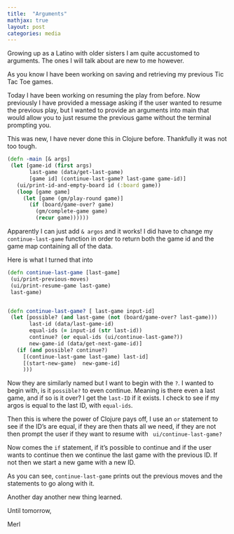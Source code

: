 ```yaml
---
title:  "Arguments"
mathjax: true
layout: post
categories: media
---
```


Growing up as a Latino with older sisters I am quite accustomed to arguments. The ones I will talk about are new to me however.

As you know I have been working on saving and retrieving my previous Tic Tac Toe games.

Today I have been working on resuming the play from before. Now previously I have provided a message asking if the user wanted to resume the previous play, but I wanted to provide an arguments into main that would allow you to just resume the previous game without the terminal prompting you.

This was new, I have never done this in Clojure before. Thankfully it was not too tough.

```clojure
(defn -main [& args]
 (let [game-id (first args)
       last-game (data/get-last-game)
       [game id] (continue-last-game? last-game game-id)]
   (ui/print-id-and-empty-board id (:board game))
   (loop [game game]
     (let [game (gm/play-round game)]
       (if (board/game-over? game)
         (gm/complete-game game)
         (recur game))))))
```
Apparently I can just add `& argos` and it works! I did have to change my `continue-last-game` function in order to return both the game id and the game map containing all of the data.

Here is what I turned that into

```clojure
(defn continue-last-game [last-game]
 (ui/print-previous-moves)
 (ui/print-resume-game last-game)
 last-game)


(defn continue-last-game? [ last-game input-id]
 (let [possible? (and last-game (not (board/game-over? last-game)))
       last-id (data/last-game-id)
       equal-ids (= input-id (str last-id))
       continue? (or equal-ids (ui/continue-last-game?))
       new-game-id (data/get-next-game-id)]
   (if (and possible? continue?)
     [(continue-last-game last-game) last-id]
     [(start-new-game)  new-game-id]
     )))
```
Now they are similarly named but I want to begin with the `?`.
I wanted to begin with, is it `possible?` to even continue. Meaning is there even a last game, and if so is it over? I get the `last-ID` if it exists. I check to see if my argos is equal to the last ID, with `equal-ids`.

Then this is where the power of Clojure pays off, I use an `or` statement to see if the ID’s are equal, if they are then thats all we need, if they are not then prompt the user if they want to resume with ` ui/continue-last-game?`

Now comes the `if` statement, if it’s possible to continue and if the user wants to continue then we continue the last game with the previous ID. If not then we start  a new game with a new ID.

As you can see, `continue-last-game` prints out the previous moves and the statements to go along with it.

Another day another new thing learned.

Until tomorrow,

Merl
